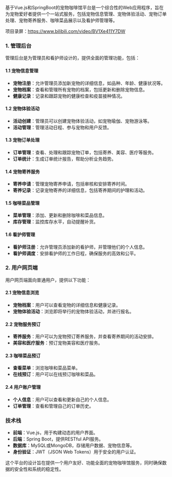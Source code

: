 ﻿基于Vue.js和SpringBoot的宠物咖啡馆平台是一个综合性的Web应用程序，旨在为宠物爱好者提供一个一站式服务，包括宠物信息管理、宠物体验活动、宠物订单处理、宠物寄养服务、咖啡菜品展示以及看护师管理等。

项目录屏：https://www.bilibili.com/video/BV1Xe411Y7DW

### 1. 管理后台

管理后台是为管理员和看护师设计的，提供全面的管理功能，包括：

#### 1.1 宠物信息管理

- **宠物注册**：允许管理员添加新宠物的详细信息，如品种、年龄、健康状况等。
- **宠物档案**：查看和管理所有宠物的档案，包括更新和删除宠物信息。
- **健康记录**：记录和跟踪宠物的健康检查和疫苗接种情况。

#### 1.2 宠物体验活动

- **活动创建**：管理员可以创建宠物体验活动，如宠物瑜伽、宠物游泳等。
- **活动管理**：管理活动日程、参与宠物和用户反馈。

#### 1.3 宠物订单处理

- **订单管理**：查看、处理和跟踪宠物订单，包括寄养、美容、医疗等服务。
- **订单统计**：生成订单统计报告，帮助分析业务趋势。

#### 1.4 宠物寄养服务

- **寄养申请**：管理宠物寄养申请，包括审核和安排寄养时间。
- **寄养记录**：记录宠物寄养的详细信息，包括寄养期间的护理和活动。

#### 1.5 咖啡菜品管理

- **菜单管理**：添加、更新和删除咖啡和菜品信息。
- **库存管理**：监控库存水平，自动提醒补货。

#### 1.6 看护师管理

- **看护师注册**：允许管理员添加新的看护师，并管理他们的个人信息。
- **看护师调度**：安排看护师的工作日程，确保服务的高效和公平。

### 2. 用户网页端

用户网页端面向普通用户，提供以下功能：

#### 2.1 宠物信息浏览

- **宠物档案**：用户可以查看宠物的详细信息和健康记录。
- **宠物体验活动**：浏览即将举行的宠物体验活动，并进行报名。

#### 2.2 宠物服务预订

- **寄养服务**：用户可以为宠物预订寄养服务，并查看寄养期间的活动安排。
- **美容和医疗服务**：预订宠物美容和医疗服务。

#### 2.3 咖啡菜品预订

- **查看菜单**：浏览咖啡和菜品菜单。
- **在线预订**：用户可以在线预订咖啡和菜品。

#### 2.4 用户账户管理

- **个人信息**：用户可以查看和更新自己的个人信息。
- **订单管理**：查看和管理自己的订单历史。

### 技术栈

- **前端**：Vue.js，用于构建动态的用户界面。
- **后端**：Spring Boot，提供RESTful API服务。
- **数据库**：MySQL或MongoDB，存储用户数据、宠物信息等。
- **身份验证**：JWT（JSON Web Tokens）用于安全的用户认证。

这个平台的设计旨在提供一个用户友好、功能全面的宠物咖啡馆服务，同时确保数据的安全性和系统的稳定性。